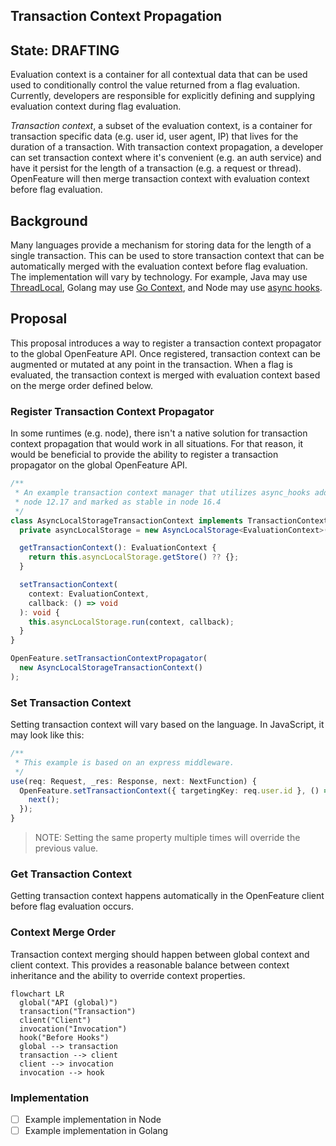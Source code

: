 ## Transaction Context Propagation

## State: DRAFTING

Evaluation context is a container for all contextual data that can be used used to conditionally control the value returned from a flag evaluation. Currently, developers are responsible for explicitly defining and supplying evaluation context during flag evaluation.

_Transaction context_, a subset of the evaluation context, is a container for transaction specific data (e.g. user id, user agent, IP) that lives for the duration of a transaction. With transaction context propagation, a developer can set transaction context where it's convenient (e.g. an auth service) and have it persist for the length of a transaction (e.g. a request or thread). OpenFeature will then merge transaction context with evaluation context before flag evaluation.

## Background

Many languages provide a mechanism for storing data for the length of a single transaction. This can be used to store transaction context that can be automatically merged with the evaluation context before flag evaluation. The implementation will vary by technology. For example, Java may use [ThreadLocal][thread-local], Golang may use [Go Context][go-context], and Node may use [async hooks][async-hooks].

## Proposal

This proposal introduces a way to register a transaction context propagator to the global OpenFeature API. Once registered, transaction context can be augmented or mutated at any point in the transaction. When a flag is evaluated, the transaction context is merged with evaluation context based on the merge order defined below.

### Register Transaction Context Propagator

In some runtimes (e.g. node), there isn't a native solution for transaction context propagation that would work in all situations. For that reason, it would be beneficial to provide the ability to register a transaction propagator on the global OpenFeature API.

```typescript
/**
 * An example transaction context manager that utilizes async_hooks added in
 * node 12.17 and marked as stable in node 16.4
 */
class AsyncLocalStorageTransactionContext implements TransactionContextManager {
  private asyncLocalStorage = new AsyncLocalStorage<EvaluationContext>();

  getTransactionContext(): EvaluationContext {
    return this.asyncLocalStorage.getStore() ?? {};
  }

  setTransactionContext(
    context: EvaluationContext,
    callback: () => void
  ): void {
    this.asyncLocalStorage.run(context, callback);
  }
}

OpenFeature.setTransactionContextPropagator(
  new AsyncLocalStorageTransactionContext()
);
```

### Set Transaction Context

Setting transaction context will vary based on the language. In JavaScript, it may look like this:

```typescript
/**
 * This example is based on an express middleware.
 */
use(req: Request, _res: Response, next: NextFunction) {
  OpenFeature.setTransactionContext({ targetingKey: req.user.id }, () => {
    next();
  });
}
```

> NOTE: Setting the same property multiple times will override the previous value.

### Get Transaction Context

Getting transaction context happens automatically in the OpenFeature client before flag evaluation occurs.

### Context Merge Order

Transaction context merging should happen between global context and client context. This provides a reasonable balance between context inheritance and the ability to override context properties.

```mermaid
flowchart LR
  global("API (global)")
  transaction("Transaction")
  client("Client")
  invocation("Invocation")
  hook("Before Hooks")
  global --> transaction
  transaction --> client
  client --> invocation
  invocation --> hook
```

### Implementation

- [ ] Example implementation in Node
- [ ] Example implementation in Golang

[thread-local]: https://docs.oracle.com/javase/8/docs/api/java/lang/ThreadLocal.html
[go-context]: https://pkg.go.dev/context
[async-hooks]: https://nodejs.org/api/async_hooks.html
